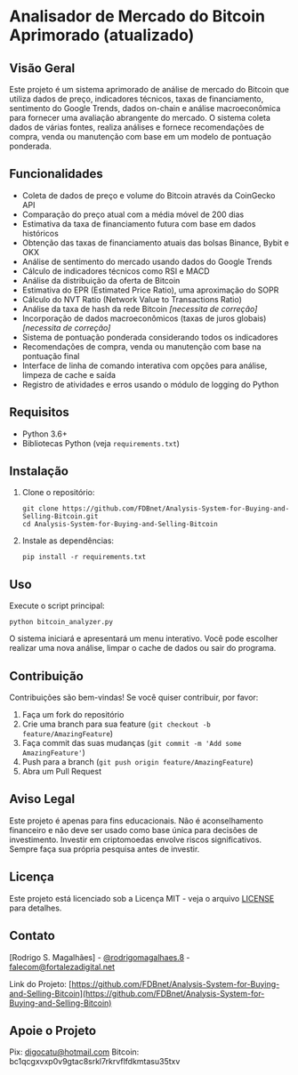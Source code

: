 # Analisador de Mercado do Bitcoin Aprimorado (atualizado)

## Visão Geral

Este projeto é um sistema aprimorado de análise de mercado do Bitcoin que utiliza dados de preço, indicadores técnicos, taxas de financiamento, sentimento do Google Trends, dados on-chain e análise macroeconômica para fornecer uma avaliação abrangente do mercado. O sistema coleta dados de várias fontes, realiza análises e fornece recomendações de compra, venda ou manutenção com base em um modelo de pontuação ponderada.

## Funcionalidades

- Coleta de dados de preço e volume do Bitcoin através da CoinGecko API
- Comparação do preço atual com a média móvel de 200 dias
- Estimativa da taxa de financiamento futura com base em dados históricos
- Obtenção das taxas de financiamento atuais das bolsas Binance, Bybit e OKX
- Análise de sentimento do mercado usando dados do Google Trends
- Cálculo de indicadores técnicos como RSI e MACD
- Análise da distribuição da oferta de Bitcoin
- Estimativa do EPR (Estimated Price Ratio), uma aproximação do SOPR
- Cálculo do NVT Ratio (Network Value to Transactions Ratio)
- Análise da taxa de hash da rede Bitcoin _[necessita de correção]_
- Incorporação de dados macroeconômicos (taxas de juros globais)  _[necessita de correção]_
- Sistema de pontuação ponderada considerando todos os indicadores
- Recomendações de compra, venda ou manutenção com base na pontuação final
- Interface de linha de comando interativa com opções para análise, limpeza de cache e saída
- Registro de atividades e erros usando o módulo de logging do Python

## Requisitos

- Python 3.6+
- Bibliotecas Python (veja `requirements.txt`)

## Instalação

1. Clone o repositório:
   ```
   git clone https://github.com/FDBnet/Analysis-System-for-Buying-and-Selling-Bitcoin.git
   cd Analysis-System-for-Buying-and-Selling-Bitcoin
   ```

2. Instale as dependências:
   ```
   pip install -r requirements.txt
   ```

## Uso

Execute o script principal:
```
python bitcoin_analyzer.py
```

O sistema iniciará e apresentará um menu interativo. Você pode escolher realizar uma nova análise, limpar o cache de dados ou sair do programa.

## Contribuição

Contribuições são bem-vindas! Se você quiser contribuir, por favor:

1. Faça um fork do repositório
2. Crie uma branch para sua feature (`git checkout -b feature/AmazingFeature`)
3. Faça commit das suas mudanças (`git commit -m 'Add some AmazingFeature'`)
4. Push para a branch (`git push origin feature/AmazingFeature`)
5. Abra um Pull Request

## Aviso Legal

Este projeto é apenas para fins educacionais. Não é aconselhamento financeiro e não deve ser usado como base única para decisões de investimento. Investir em criptomoedas envolve riscos significativos. Sempre faça sua própria pesquisa antes de investir.

## Licença

Este projeto está licenciado sob a Licença MIT - veja o arquivo [LICENSE](LICENSE) para detalhes.

## Contato

[Rodrigo S. Magalhães] - [@rodrigomagalhaes.8](https://www.threads.net/@rodrigomagalhaes.8) - falecom@fortalezadigital.net

Link do Projeto: [https://github.com/FDBnet/Analysis-System-for-Buying-and-Selling-Bitcoin](https://github.com/FDBnet/Analysis-System-for-Buying-and-Selling-Bitcoin)

## Apoie o Projeto

Pix: digocatu@hotmail.com
Bitcoin: bc1qcgxvxp0v9gtac8srkl7rkrvflfdkmtasu35txv

